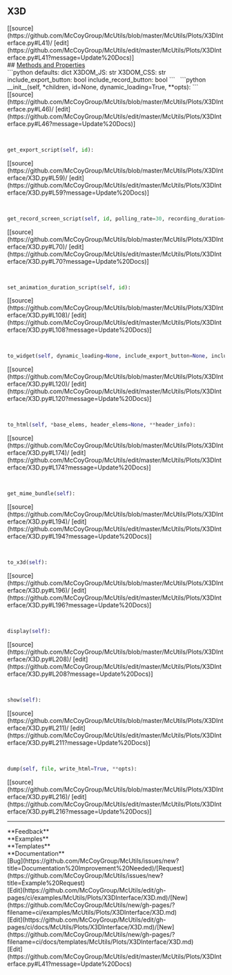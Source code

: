 ## <a id="McUtils.Plots.X3DInterface.X3D">X3D</a> 

<div class="docs-source-link" markdown="1">
[[source](https://github.com/McCoyGroup/McUtils/blob/master/McUtils/Plots/X3DInterface.py#L41)/
[edit](https://github.com/McCoyGroup/McUtils/edit/master/McUtils/Plots/X3DInterface.py#L41?message=Update%20Docs)]
</div>









<div class="collapsible-section">
 <div class="collapsible-section collapsible-section-header" markdown="1">
## <a class="collapse-link" data-toggle="collapse" href="#methods" markdown="1"> Methods and Properties</a> <a class="float-right" data-toggle="collapse" href="#methods"><i class="fa fa-chevron-down"></i></a>
 </div>
 <div class="collapsible-section collapsible-section-body collapse show" id="methods" markdown="1">
 ```python
defaults: dict
X3DOM_JS: str
X3DOM_CSS: str
include_export_button: bool
include_record_button: bool
```
<a id="McUtils.Plots.X3DInterface.X3D.__init__" class="docs-object-method">&nbsp;</a> 
```python
__init__(self, *children, id=None, dynamic_loading=True, **opts): 
```
<div class="docs-source-link" markdown="1">
[[source](https://github.com/McCoyGroup/McUtils/blob/master/McUtils/Plots/X3DInterface.py#L46)/
[edit](https://github.com/McCoyGroup/McUtils/edit/master/McUtils/Plots/X3DInterface.py#L46?message=Update%20Docs)]
</div>


<a id="McUtils.Plots.X3DInterface.X3D.get_export_script" class="docs-object-method">&nbsp;</a> 
```python
get_export_script(self, id): 
```
<div class="docs-source-link" markdown="1">
[[source](https://github.com/McCoyGroup/McUtils/blob/master/McUtils/Plots/X3DInterface/X3D.py#L59)/
[edit](https://github.com/McCoyGroup/McUtils/edit/master/McUtils/Plots/X3DInterface/X3D.py#L59?message=Update%20Docs)]
</div>


<a id="McUtils.Plots.X3DInterface.X3D.get_record_screen_script" class="docs-object-method">&nbsp;</a> 
```python
get_record_screen_script(self, id, polling_rate=30, recording_duration=2, video_format='video/webm'): 
```
<div class="docs-source-link" markdown="1">
[[source](https://github.com/McCoyGroup/McUtils/blob/master/McUtils/Plots/X3DInterface/X3D.py#L70)/
[edit](https://github.com/McCoyGroup/McUtils/edit/master/McUtils/Plots/X3DInterface/X3D.py#L70?message=Update%20Docs)]
</div>


<a id="McUtils.Plots.X3DInterface.X3D.set_animation_duration_script" class="docs-object-method">&nbsp;</a> 
```python
set_animation_duration_script(self, id): 
```
<div class="docs-source-link" markdown="1">
[[source](https://github.com/McCoyGroup/McUtils/blob/master/McUtils/Plots/X3DInterface/X3D.py#L108)/
[edit](https://github.com/McCoyGroup/McUtils/edit/master/McUtils/Plots/X3DInterface/X3D.py#L108?message=Update%20Docs)]
</div>


<a id="McUtils.Plots.X3DInterface.X3D.to_widget" class="docs-object-method">&nbsp;</a> 
```python
to_widget(self, dynamic_loading=None, include_export_button=None, include_record_button=None): 
```
<div class="docs-source-link" markdown="1">
[[source](https://github.com/McCoyGroup/McUtils/blob/master/McUtils/Plots/X3DInterface/X3D.py#L120)/
[edit](https://github.com/McCoyGroup/McUtils/edit/master/McUtils/Plots/X3DInterface/X3D.py#L120?message=Update%20Docs)]
</div>


<a id="McUtils.Plots.X3DInterface.X3D.to_html" class="docs-object-method">&nbsp;</a> 
```python
to_html(self, *base_elems, header_elems=None, **header_info): 
```
<div class="docs-source-link" markdown="1">
[[source](https://github.com/McCoyGroup/McUtils/blob/master/McUtils/Plots/X3DInterface/X3D.py#L174)/
[edit](https://github.com/McCoyGroup/McUtils/edit/master/McUtils/Plots/X3DInterface/X3D.py#L174?message=Update%20Docs)]
</div>


<a id="McUtils.Plots.X3DInterface.X3D.get_mime_bundle" class="docs-object-method">&nbsp;</a> 
```python
get_mime_bundle(self): 
```
<div class="docs-source-link" markdown="1">
[[source](https://github.com/McCoyGroup/McUtils/blob/master/McUtils/Plots/X3DInterface/X3D.py#L194)/
[edit](https://github.com/McCoyGroup/McUtils/edit/master/McUtils/Plots/X3DInterface/X3D.py#L194?message=Update%20Docs)]
</div>


<a id="McUtils.Plots.X3DInterface.X3D.to_x3d" class="docs-object-method">&nbsp;</a> 
```python
to_x3d(self): 
```
<div class="docs-source-link" markdown="1">
[[source](https://github.com/McCoyGroup/McUtils/blob/master/McUtils/Plots/X3DInterface/X3D.py#L196)/
[edit](https://github.com/McCoyGroup/McUtils/edit/master/McUtils/Plots/X3DInterface/X3D.py#L196?message=Update%20Docs)]
</div>


<a id="McUtils.Plots.X3DInterface.X3D.display" class="docs-object-method">&nbsp;</a> 
```python
display(self): 
```
<div class="docs-source-link" markdown="1">
[[source](https://github.com/McCoyGroup/McUtils/blob/master/McUtils/Plots/X3DInterface/X3D.py#L208)/
[edit](https://github.com/McCoyGroup/McUtils/edit/master/McUtils/Plots/X3DInterface/X3D.py#L208?message=Update%20Docs)]
</div>


<a id="McUtils.Plots.X3DInterface.X3D.show" class="docs-object-method">&nbsp;</a> 
```python
show(self): 
```
<div class="docs-source-link" markdown="1">
[[source](https://github.com/McCoyGroup/McUtils/blob/master/McUtils/Plots/X3DInterface/X3D.py#L211)/
[edit](https://github.com/McCoyGroup/McUtils/edit/master/McUtils/Plots/X3DInterface/X3D.py#L211?message=Update%20Docs)]
</div>


<a id="McUtils.Plots.X3DInterface.X3D.dump" class="docs-object-method">&nbsp;</a> 
```python
dump(self, file, write_html=True, **opts): 
```
<div class="docs-source-link" markdown="1">
[[source](https://github.com/McCoyGroup/McUtils/blob/master/McUtils/Plots/X3DInterface/X3D.py#L216)/
[edit](https://github.com/McCoyGroup/McUtils/edit/master/McUtils/Plots/X3DInterface/X3D.py#L216?message=Update%20Docs)]
</div>
 </div>
</div>












---


<div markdown="1" class="text-secondary">
<div class="container">
  <div class="row">
   <div class="col" markdown="1">
**Feedback**   
</div>
   <div class="col" markdown="1">
**Examples**   
</div>
   <div class="col" markdown="1">
**Templates**   
</div>
   <div class="col" markdown="1">
**Documentation**   
</div>
   <div class="col" markdown="1">
   
</div>
   <div class="col" markdown="1">
   
</div>
   <div class="col" markdown="1">
   
</div>
</div>
  <div class="row">
   <div class="col" markdown="1">
[Bug](https://github.com/McCoyGroup/McUtils/issues/new?title=Documentation%20Improvement%20Needed)/[Request](https://github.com/McCoyGroup/McUtils/issues/new?title=Example%20Request)   
</div>
   <div class="col" markdown="1">
[Edit](https://github.com/McCoyGroup/McUtils/edit/gh-pages/ci/examples/McUtils/Plots/X3DInterface/X3D.md)/[New](https://github.com/McCoyGroup/McUtils/new/gh-pages/?filename=ci/examples/McUtils/Plots/X3DInterface/X3D.md)   
</div>
   <div class="col" markdown="1">
[Edit](https://github.com/McCoyGroup/McUtils/edit/gh-pages/ci/docs/McUtils/Plots/X3DInterface/X3D.md)/[New](https://github.com/McCoyGroup/McUtils/new/gh-pages/?filename=ci/docs/templates/McUtils/Plots/X3DInterface/X3D.md)   
</div>
   <div class="col" markdown="1">
[Edit](https://github.com/McCoyGroup/McUtils/edit/master/McUtils/Plots/X3DInterface.py#L41?message=Update%20Docs)   
</div>
   <div class="col" markdown="1">
   
</div>
   <div class="col" markdown="1">
   
</div>
   <div class="col" markdown="1">
   
</div>
</div>
</div>
</div>
